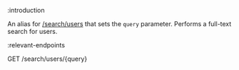 :introduction

An alias for [/search/users](/endpoints/GET/search/users) that sets the `query`
parameter. Performs a full-text search for users.

:relevant-endpoints

GET /search/users/{query}
